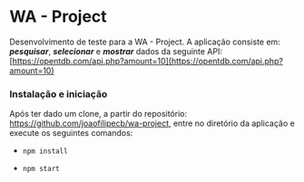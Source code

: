 # WA - Project

Desenvolvimento de teste para a WA - Project. A aplicação consiste em: ***pesquisar***, ***selecionar*** e ***mostrar*** dados da seguinte API: [https://opentdb.com/api.php?amount=10](https://opentdb.com/api.php?amount=10)

### Instalação e iniciação
Após ter dado um clone, a partir do repositório: https://github.com/joaofilipecb/wa-project, entre no diretório da aplicação e execute os seguintes comandos:

 - `npm install`

 - `npm start`